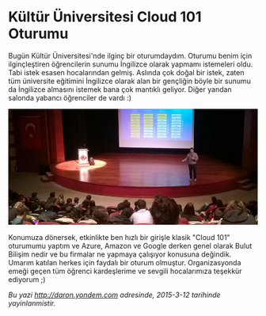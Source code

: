 # Kültür Üniversitesi Cloud 101 Oturumu 

Bugün Kültür Üniversitesi'nde ilginç bir oturumdaydım. Oturumu benim için ilginçleştiren öğrencilerin sunumu İngilizce olarak yapmamı istemeleri oldu. Tabi istek esasen hocalarından gelmiş. Aslında çok doğal bir istek, zaten tüm üniversite eğitimini İngilizce olarak alan bir gençliğin böyle bir sunumu da İngilizce almasını istemek bana çok mantıklı geliyor. Diğer yandan salonda yabancı öğrenciler de vardı :) 

![Kültür Üniversitesi - Cloud 101 Oturumu](media/Kultur_Universitesi_Cloud_101_Oturumu/kultur_uni.jpg)

Konumuza dönersek, etkinlikte ben hızlı bir girişle klasik "Cloud 101" oturumumu yaptım ve Azure, Amazon ve Google derken genel olarak Bulut Bilişim nedir ve bu firmalar ne yapmaya çalışıyor konusuna değindik. Umarım katılan herkes için faydalı bir oturum olmuştur. Organizasyonda emeği geçen tüm öğrenci kardeşlerime ve sevgili hocalarımıza teşekkür ediyorum ;)


*Bu yazi http://daron.yondem.com adresinde, 2015-3-12 tarihinde yayinlanmistir.*